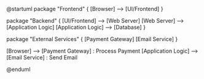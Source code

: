 @startuml
package "Frontend" {
    [Browser] --> [UI/Frontend]
}

package "Backend" {
    [UI/Frontend] --> [Web Server]
    [Web Server] --> [Application Logic]
    [Application Logic] --> [Database]
}

package "External Services" {
    [Payment Gateway]
    [Email Service]
}

[Browser] --> [Payment Gateway] : Process Payment
[Application Logic] --> [Email Service] : Send Email

@enduml
